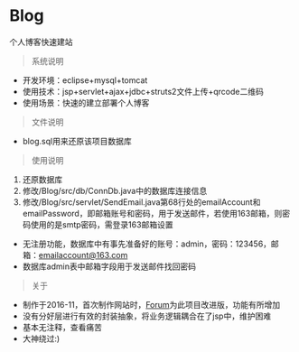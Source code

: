 # Blog
个人博客快速建站

>系统说明

* 开发环境：eclipse+mysql+tomcat
* 使用技术：jsp+servlet+ajax+jdbc+struts2文件上传+qrcode二维码
* 使用场景：快速的建立部署个人博客

> 文件说明	 

* blog.sql用来还原该项目数据库

> 使用说明

1. 还原数据库
2. 修改/Blog/src/db/ConnDb.java中的数据库连接信息
3. 修改/Blog/src/servlet/SendEmail.java第68行处的emailAccount和emailPassword，即邮箱账号和密码，用于发送邮件，若使用163邮箱，则密码使用的是smtp密码，需登录163邮箱设置

* 无注册功能，数据库中有事先准备好的账号：admin，密码：123456，邮箱：emailaccount@163.com
* 数据库admin表中邮箱字段用于发送邮件找回密码

>关于

* 制作于2016-11，首次制作网站时，[Forum](https://github.com/justxzm/Forum)为此项目改进版，功能有所增加
* 没有分好层进行有效的封装抽象，将业务逻辑耦合在了jsp中，维护困难
* 基本无注释，查看痛苦
* 大神绕过:)

